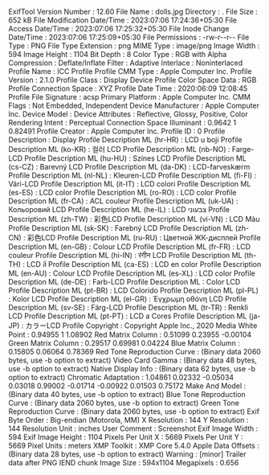 ExifTool Version Number         : 12.60
File Name                       : dolls.jpg
Directory                       : .
File Size                       : 652 kB
File Modification Date/Time     : 2023:07:06 17:24:36+05:30
File Access Date/Time           : 2023:07:06 17:25:32+05:30
File Inode Change Date/Time     : 2023:07:06 17:25:09+05:30
File Permissions                : -rw-r--r--
File Type                       : PNG
File Type Extension             : png
MIME Type                       : image/png
Image Width                     : 594
Image Height                    : 1104
Bit Depth                       : 8
Color Type                      : RGB with Alpha
Compression                     : Deflate/Inflate
Filter                          : Adaptive
Interlace                       : Noninterlaced
Profile Name                    : ICC Profile
Profile CMM Type                : Apple Computer Inc.
Profile Version                 : 2.1.0
Profile Class                   : Display Device Profile
Color Space Data                : RGB
Profile Connection Space        : XYZ
Profile Date Time               : 2020:06:09 12:08:45
Profile File Signature          : acsp
Primary Platform                : Apple Computer Inc.
CMM Flags                       : Not Embedded, Independent
Device Manufacturer             : Apple Computer Inc.
Device Model                    : 
Device Attributes               : Reflective, Glossy, Positive, Color
Rendering Intent                : Perceptual
Connection Space Illuminant     : 0.9642 1 0.82491
Profile Creator                 : Apple Computer Inc.
Profile ID                      : 0
Profile Description             : Display
Profile Description ML (hr-HR)  : LCD u boji
Profile Description ML (ko-KR)  : 컬러 LCD
Profile Description ML (nb-NO)  : Farge-LCD
Profile Description ML (hu-HU)  : Színes LCD
Profile Description ML (cs-CZ)  : Barevný LCD
Profile Description ML (da-DK)  : LCD-farveskærm
Profile Description ML (nl-NL)  : Kleuren-LCD
Profile Description ML (fi-FI)  : Väri-LCD
Profile Description ML (it-IT)  : LCD colori
Profile Description ML (es-ES)  : LCD color
Profile Description ML (ro-RO)  : LCD color
Profile Description ML (fr-CA)  : ACL couleur
Profile Description ML (uk-UA)  : Кольоровий LCD
Profile Description ML (he-IL)  : ‏LCD צבעוני
Profile Description ML (zh-TW)  : 彩色LCD
Profile Description ML (vi-VN)  : LCD Màu
Profile Description ML (sk-SK)  : Farebný LCD
Profile Description ML (zh-CN)  : 彩色LCD
Profile Description ML (ru-RU)  : Цветной ЖК-дисплей
Profile Description ML (en-GB)  : Colour LCD
Profile Description ML (fr-FR)  : LCD couleur
Profile Description ML (hi-IN)  : रंगीन LCD
Profile Description ML (th-TH)  : LCD สี
Profile Description ML (ca-ES)  : LCD en color
Profile Description ML (en-AU)  : Colour LCD
Profile Description ML (es-XL)  : LCD color
Profile Description ML (de-DE)  : Farb-LCD
Profile Description ML          : Color LCD
Profile Description ML (pt-BR)  : LCD Colorido
Profile Description ML (pl-PL)  : Kolor LCD
Profile Description ML (el-GR)  : Έγχρωμη οθόνη LCD
Profile Description ML (sv-SE)  : Färg-LCD
Profile Description ML (tr-TR)  : Renkli LCD
Profile Description ML (pt-PT)  : LCD a Cores
Profile Description ML (ja-JP)  : カラーLCD
Profile Copyright               : Copyright Apple Inc., 2020
Media White Point               : 0.94955 1 1.08902
Red Matrix Column               : 0.51099 0.23955 -0.00104
Green Matrix Column             : 0.29517 0.69981 0.04224
Blue Matrix Column              : 0.15805 0.06064 0.78369
Red Tone Reproduction Curve     : (Binary data 2060 bytes, use -b option to extract)
Video Card Gamma                : (Binary data 48 bytes, use -b option to extract)
Native Display Info             : (Binary data 62 bytes, use -b option to extract)
Chromatic Adaptation            : 1.04861 0.02332 -0.05034 0.03018 0.99002 -0.01714 -0.00922 0.01503 0.75172
Make And Model                  : (Binary data 40 bytes, use -b option to extract)
Blue Tone Reproduction Curve    : (Binary data 2060 bytes, use -b option to extract)
Green Tone Reproduction Curve   : (Binary data 2060 bytes, use -b option to extract)
Exif Byte Order                 : Big-endian (Motorola, MM)
X Resolution                    : 144
Y Resolution                    : 144
Resolution Unit                 : inches
User Comment                    : Screenshot
Exif Image Width                : 594
Exif Image Height               : 1104
Pixels Per Unit X               : 5669
Pixels Per Unit Y               : 5669
Pixel Units                     : meters
XMP Toolkit                     : XMP Core 5.4.0
Apple Data Offsets              : (Binary data 28 bytes, use -b option to extract)
Warning                         : [minor] Trailer data after PNG IEND chunk
Image Size                      : 594x1104
Megapixels                      : 0.656
